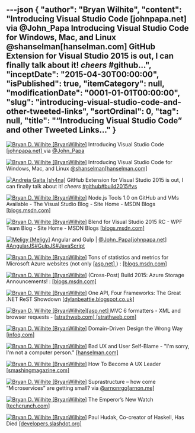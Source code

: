 ---json
{
  "author": "Bryan Wilhite",
  "content": "Introducing Visual Studio Code [johnpapa.net]  via @John_Papa       Introducing Visual Studio Code for Windows, Mac, and Linux @shanselman[hanselman.com]        GitHub Extension for Visual Studio 2015 is out, I can finally talk about it! *cheers* #github...",
  "inceptDate": "2015-04-30T00:00:00",
  "isPublished": true,
  "itemCategory": null,
  "modificationDate": "0001-01-01T00:00:00",
  "slug": "introducing-visual-studio-code-and-other-tweeted-links",
  "sortOrdinal": 0,
  "tag": null,
  "title": "“Introducing Visual Studio Code” and other Tweeted Links…"
}
---

[<img alt="Bryan D. Wilhite [BryanWilhite]" src="https://songhay.blob.core.windows.net/shared-social-twitter/BryanWilhite.jpeg">](http://t.co/UNdqV0Z1zz "Bryan D. Wilhite [BryanWilhite]") Introducing Visual Studio Code [[johnpapa.net] ](http://www.johnpapa.net/visual-studio-code/) via [@John_Papa](http://twitter.com/John_Papa)

[<img alt="Bryan D. Wilhite [BryanWilhite]" src="https://songhay.blob.core.windows.net/shared-social-twitter/BryanWilhite.jpeg">](http://t.co/UNdqV0Z1zz "Bryan D. Wilhite [BryanWilhite]") Introducing Visual Studio Code for Windows, Mac, and Linux [@shanselman](http://twitter.com/shanselman)[[hanselman.com] ](http://www.hanselman.com/blog/IntroducingVisualStudioCodeForWindowsMacAndLinux.aspx)

[<img alt="Andreia Gaita [sh4na]" src="https://songhay.blob.core.windows.net/shared-social-twitter/sh4na.jpeg">](http://t.co/8bPLeXkDsJ "Andreia Gaita [sh4na]") GitHub Extension for Visual Studio 2015 is out, I can finally talk about it! *cheers* [#github](http://search.twitter.com/search?q=%23github)[#build2015](http://search.twitter.com/search?q=%23build2015)[#vs](http://search.twitter.com/search?q=%23vs)

[<img alt="Bryan D. Wilhite [BryanWilhite]" src="https://songhay.blob.core.windows.net/shared-social-twitter/BryanWilhite.jpeg">](http://t.co/UNdqV0Z1zz "Bryan D. Wilhite [BryanWilhite]") Node.js Tools 1.0 on GitHub and VMs Available - The Visual Studio Blog - Site Home - MSDN Blogs [[blogs.msdn.com] ](http://blogs.msdn.com/b/visualstudio/archive/2015/04/24/node-js-tools-1-0-on-github-and-vms-available.aspx)

[<img alt="Bryan D. Wilhite [BryanWilhite]" src="https://songhay.blob.core.windows.net/shared-social-twitter/BryanWilhite.jpeg">](http://t.co/UNdqV0Z1zz "Bryan D. Wilhite [BryanWilhite]") Blend for Visual Studio 2015 RC - WPF Team Blog - Site Home - MSDN Blogs [[blogs.msdn.com] ](http://blogs.msdn.com/b/wpf/archive/2015/04/29/blend-for-visual-studio-2015-rc.aspx)

[<img alt="Meligy [Meligy]" src="https://songhay.blob.core.windows.net/shared-social-twitter/Meligy.jpeg">](http://t.co/AYE76ij3VL "Meligy [Meligy]") Angular and Gulp | [@John_Papa](http://twitter.com/John_Papa)[[johnpapa.net] ](http://www.johnpapa.net/angular-and-gulp/?utm_content=bufferab779&utm_medium=social&utm_source=twitter.com&utm_campaign=buffer)[#AngularJS](http://search.twitter.com/search?q=%23AngularJS)[#GulpJS](http://search.twitter.com/search?q=%23GulpJS)[#JavaScript](http://search.twitter.com/search?q=%23JavaScript)

[<img alt="Bryan D. Wilhite [BryanWilhite]" src="https://songhay.blob.core.windows.net/shared-social-twitter/BryanWilhite.jpeg">](http://t.co/UNdqV0Z1zz "Bryan D. Wilhite [BryanWilhite]") Tons of statistics and metrics for Microsoft Azure websites (not only [[asp.net] ](http://www.asp.net/)) : [[blogs.msdn.com] ](http://blogs.msdn.com/b/cdndevs/archive/2015/04/23/tons-of-statistics-and-metrics-for-microsoft-azure-websites-not-only-asp-net.aspx)

[<img alt="Bryan D. Wilhite [BryanWilhite]" src="https://songhay.blob.core.windows.net/shared-social-twitter/BryanWilhite.jpeg">](http://t.co/UNdqV0Z1zz "Bryan D. Wilhite [BryanWilhite]") (Cross-Post) Build 2015: Azure Storage Announcements! : [[blogs.msdn.com] ](http://blogs.msdn.com/b/windowsazurestorage/archive/2015/04/29/build-2015-azure-storage-announcements.aspx)

[<img alt="Bryan D. Wilhite [BryanWilhite]" src="https://songhay.blob.core.windows.net/shared-social-twitter/BryanWilhite.jpeg">](http://t.co/UNdqV0Z1zz "Bryan D. Wilhite [BryanWilhite]") One API, Four Frameworks: The Great .NET ReST Showdown [[dylanbeattie.blogspot.co.uk] ](http://dylanbeattie.blogspot.co.uk/2015/04/one-api-four-frameworks-great-net-rest.html)

[<img alt="Bryan D. Wilhite [BryanWilhite]" src="https://songhay.blob.core.windows.net/shared-social-twitter/BryanWilhite.jpeg">](http://t.co/UNdqV0Z1zz "Bryan D. Wilhite [BryanWilhite]")[[asp.net] ](http://www.asp.net/) MVC 6 formatters - XML and browser requests - [[strathweb.com] ](http://www.strathweb.com/2015/04/asp-net-mvc-6-formatters-xml-browser-requests/)[[strathweb.com] ](http://www.strathweb.com/2015/04/asp-net-mvc-6-formatters-xml-browser-requests/)

[<img alt="Bryan D. Wilhite [BryanWilhite]" src="https://songhay.blob.core.windows.net/shared-social-twitter/BryanWilhite.jpeg">](http://t.co/UNdqV0Z1zz "Bryan D. Wilhite [BryanWilhite]") Domain-Driven Design the Wrong Way [[infoq.com] ](http://www.infoq.com/news/2015/04/ddd-wrong-way?utm_campaign=infoq_content&utm_source=infoq&utm_medium=feed&utm_term=global#.VT_X_p3Jq1E.twitter)

[<img alt="Bryan D. Wilhite [BryanWilhite]" src="https://songhay.blob.core.windows.net/shared-social-twitter/BryanWilhite.jpeg">](http://t.co/UNdqV0Z1zz "Bryan D. Wilhite [BryanWilhite]") Bad UX and User Self-Blame - "I'm sorry, I'm not a computer person." [[hanselman.com] ](http://www.hanselman.com/blog/BadUXAndUserSelfBlameImSorryImNotAComputerPerson.aspx)

[<img alt="Bryan D. Wilhite [BryanWilhite]" src="https://songhay.blob.core.windows.net/shared-social-twitter/BryanWilhite.jpeg">](http://t.co/UNdqV0Z1zz "Bryan D. Wilhite [BryanWilhite]") How To Become A UX Leader [[smashingmagazine.com] ](http://www.smashingmagazine.com/2015/04/how-to-become-a-ux-leader/)

[<img alt="Bryan D. Wilhite [BryanWilhite]" src="https://songhay.blob.core.windows.net/shared-social-twitter/BryanWilhite.jpeg">](http://t.co/UNdqV0Z1zz "Bryan D. Wilhite [BryanWilhite]") Suprastructure – how come “Microservices” are getting small? via [@arnonrgo](http://twitter.com/arnonrgo)[[arnon.me] ](http://arnon.me/2015/04/suprastructure/)

[<img alt="Bryan D. Wilhite [BryanWilhite]" src="https://songhay.blob.core.windows.net/shared-social-twitter/BryanWilhite.jpeg">](http://t.co/UNdqV0Z1zz "Bryan D. Wilhite [BryanWilhite]") The Emperor’s New Watch [[techcrunch.com] ](http://techcrunch.com/2015/04/27/the-emperors-new-watch/#.iocbcf:4RpY)

[<img alt="Bryan D. Wilhite [BryanWilhite]" src="https://songhay.blob.core.windows.net/shared-social-twitter/BryanWilhite.jpeg">](http://t.co/UNdqV0Z1zz "Bryan D. Wilhite [BryanWilhite]") Paul Hudak, Co-creator of Haskell, Has Died [[developers.slashdot.org] ](http://developers.slashdot.org/story/15/04/30/1830256/paul-hudak-co-creator-of-haskell-has-died?utm_source=feedly1.0mainlinkanon&utm_medium=feed)
